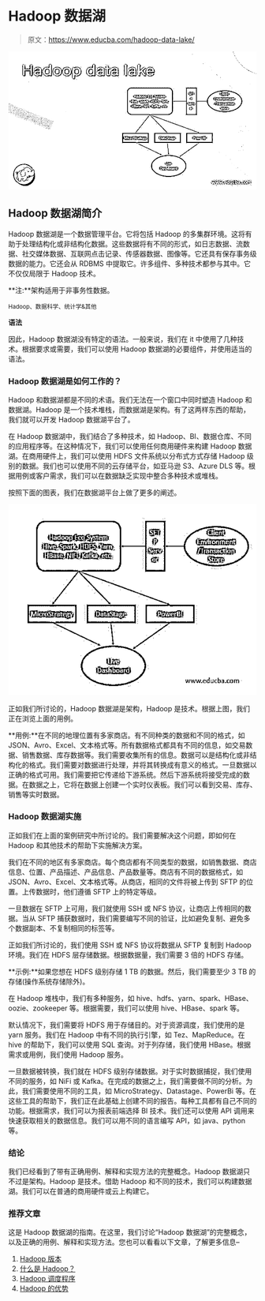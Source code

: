 # Hadoop 数据湖

> 原文：<https://www.educba.com/hadoop-data-lake/>

![Hadoop data lake](img/046ab807521fa8e721320a06e8f6f7ee.png)



## Hadoop 数据湖简介

Hadoop 数据湖是一个数据管理平台。它将包括 Hadoop 的多集群环境。这将有助于处理结构化或非结构化数据。这些数据将有不同的形式，如日志数据、流数据、社交媒体数据、互联网点击记录、传感器数据、图像等。它还具有保存事务级数据的能力。它还会从 RDBMS 中提取它。许多组件、多种技术都参与其中。它不仅仅局限于 Hadoop 技术。

**注:**架构适用于非事务性数据。

<small>Hadoop、数据科学、统计学&其他</small>

**语法**

因此，Hadoop 数据湖没有特定的语法。一般来说，我们在 it 中使用了几种技术。根据要求或需要，我们可以使用 Hadoop 数据湖的必要组件，并使用适当的语法。

### Hadoop 数据湖是如何工作的？

Hadoop 和数据湖都是不同的术语。我们无法在一个窗口中同时塑造 Hadoop 和数据湖。Hadoop 是一个技术堆栈，而数据湖是架构。有了这两样东西的帮助，我们就可以开发 Hadoop 数据湖平台了。

在 Hadoop 数据湖中，我们结合了多种技术，如 Hadoop、BI、数据仓库、不同的应用程序等。在这种情况下，我们可以使用任何商用硬件来构建 Hadoop 数据湖。在商用硬件上，我们可以使用 HDFS 文件系统以分布式方式存储 Hadoop 级别的数据。我们也可以使用不同的云存储平台，如亚马逊 S3、Azure DLS 等。根据用例或客户需求，我们可以在数据缺乏实现中整合多种技术或堆栈。

按照下面的图表，我们在数据湖平台上做了更多的阐述。

![Hadoop-data-lake-image](img/e0801861a5c314e49a43d01b6daeaa5d.png)



正如我们所讨论的，Hadoop 数据湖是架构，Hadoop 是技术。根据上图，我们正在浏览上面的用例。

**用例:**在不同的地理位置有多家商店。有不同种类的数据和不同的格式，如 JSON、Avro、Excel、文本格式等。所有数据格式都具有不同的信息，如交易数据、销售数据、库存数据等。我们需要收集所有的信息。数据可以是结构化或非结构化的格式。我们需要对数据进行处理，并将其转换成有意义的格式。一旦数据以正确的格式可用。我们需要把它传递给下游系统。然后下游系统将接受完成的数据。在数据之上，它将在数据上创建一个实时仪表板。我们可以看到交易、库存、销售等实时数据。

### Hadoop 数据湖实施

正如我们在上面的案例研究中所讨论的。我们需要解决这个问题，即如何在 Hadoop 和其他技术的帮助下实施解决方案。

我们在不同的地区有多家商店。每个商店都有不同类型的数据，如销售数据、商店信息、位置、产品描述、产品信息、产品数量等。商店有不同的数据格式，如 JSON、Avro、Excel、文本格式等。从商店，相同的文件将被上传到 SFTP 的位置。上传数据时，他们遵循 SFTP 上的特定等级。

一旦数据在 SFTP 上可用，我们就使用 SSH 或 NFS 协议，让商店上传相同的数据。当从 SFTP 捕获数据时，我们需要编写不同的验证，比如避免复制、避免多个数据副本、不复制相同的标签等。

正如我们所讨论的，我们使用 SSH 或 NFS 协议将数据从 SFTP 复制到 Hadoop 环境。我们在 HDFS 层存储数据。根据数据量，我们需要 3 倍的 HDFS 存储。

**示例:**如果您想在 HDFS 级别存储 1 TB 的数据。然后，我们需要至少 3 TB 的存储(操作系统存储除外)。

在 Hadoop 堆栈中，我们有多种服务，如 hive、hdfs、yarn、spark、HBase、oozie、zookeeper 等。根据需要，我们可以使用 hive、HBase、spark 等。

默认情况下，我们需要将 HDFS 用于存储目的。对于资源调度，我们使用的是 yarn 服务。我们在 Hadoop 中有不同的执行引擎，如 Tez、MapReduce。在 hive 的帮助下，我们可以使用 SQL 查询。对于列存储，我们使用 HBase。根据需求或用例，我们使用 Hadoop 服务。

一旦数据被转换，我们就在 HDFS 级别存储数据。对于实时数据捕捉，我们使用不同的服务，如 NiFi 或 Kafka。在完成的数据之上，我们需要做不同的分析。为此，我们需要使用不同的工具，如 MicroStrategy、Datastage、PowerBi 等。在这些工具的帮助下，我们正在此基础上创建不同的报告。每种工具都有自己不同的功能。根据需求，我们可以为报表前端选择 BI 技术。我们还可以使用 API 调用来快速获取相关的数据信息。我们可以用不同的语言编写 API，如 java、python 等。

### 结论

我们已经看到了带有正确用例、解释和实现方法的完整概念。Hadoop 数据湖只不过是架构。Hadoop 是技术。借助 Hadoop 和不同的技术，我们可以构建数据湖。我们可以在普通的商用硬件或云上构建它。

### 推荐文章

这是 Hadoop 数据湖的指南。在这里，我们讨论“Hadoop 数据湖”的完整概念，以及正确的用例、解释和实现方法。您也可以看看以下文章，了解更多信息–

1.  [Hadoop 版本](https://www.educba.com/hadoop-versions/)
2.  [什么是 Hadoop？](https://www.educba.com/what-is-hadoop/)
3.  [Hadoop 调度程序](https://www.educba.com/hadoop-schedulers/)
4.  [Hadoop 的优势](https://www.educba.com/advantages-of-hadoop/)





